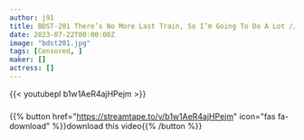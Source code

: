 ```yaml
---
author: j91
title: BDST-201 There’s No More Last Train, So I’m Going To Do A Lot /// I Can’t Help But Shoot 4 Times With An Orgasm Face At Close Range!
date: 2023-07-22T00:00:00Z
image: "bdst201.jpg"
tags: [Censored, ]
maker: []
actress: []
---
```



{{< youtubepl b1w1AeR4ajHPejm >}}
###

{{% button href="https://streamtape.to/v/b1w1AeR4ajHPejm" icon="fas fa-download" %}}download this video{{% /button %}}
